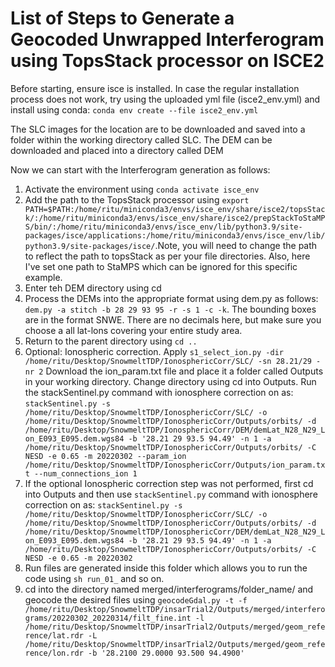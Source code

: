 # List of Steps to Generate a Geocoded Unwrapped Interferogram using TopsStack processor on ISCE2

Before starting, ensure isce is installed. In case the regular installation process does not work, try using the uploaded yml file (isce2_env.yml) and install using conda: ```conda env create --file isce2_env.yml```

The SLC images for the location are to be downloaded and saved into a folder within the working directory called SLC. The DEM can be downloaded and placed into a directory called DEM

Now we can start with the Interferogram generation as follows:
1. Activate the environment using ```conda activate isce_env```
2. Add the path to the TopsStack processor using ```export PATH=$PATH:/home/ritu/miniconda3/envs/isce_env/share/isce2/topsStack/:/home/ritu/miniconda3/envs/isce_env/share/isce2/prepStackToStaMPS/bin/:/home/ritu/miniconda3/envs/isce_env/lib/python3.9/site-packages/isce/applications:/home/ritu/miniconda3/envs/isce_env/lib/python3.9/site-packages/isce/```.Note, you will need to change the path to reflect the path to topsStack as per your file directories. Also, here I've set one path to StaMPS which can be ignored for this specific example.
3. Enter teh DEM directory using cd
4. Process the DEMs into the appropriate format using dem.py  as follows: ```dem.py -a stitch -b 28 29 93 95 -r -s 1 -c -k```. The bounding boxes are in the format SNWE. There are no decimals here, but make sure you choose a all lat-lons covering your entire study area.
5. Return to the parent directory using ```cd ..```
6. Optional: Ionospheric correction. Apply ```s1_select_ion.py -dir /home/ritu/Desktop/SnowmeltTDP/IonosphericCorr/SLC/ -sn 28.21/29 -nr 2``` Download the ion_param.txt file and place it a folder called Outputs in your working directory. Change directory using cd into Outputs. Run the stackSentinel.py command with ionosphere correction on as: ```stackSentinel.py -s /home/ritu/Desktop/SnowmeltTDP/IonosphericCorr/SLC/ -o /home/ritu/Desktop/SnowmeltTDP/IonosphericCorr/Outputs/orbits/ -d /home/ritu/Desktop/SnowmeltTDP/IonosphericCorr/DEM/demLat_N28_N29_Lon_E093_E095.dem.wgs84 -b '28.21 29 93.5 94.49' -n 1 -a /home/ritu/Desktop/SnowmeltTDP/IonosphericCorr/Outputs/orbits/ -C NESD -e 0.65 -m 20220302 --param_ion /home/ritu/Desktop/SnowmeltTDP/IonosphericCorr/Outputs/ion_param.txt --num_connections_ion 1``` 
7. If the optional Ionospheric correction step was not performed, first cd into Outputs and then use ```stackSentinel.py``` command with ionosphere correction on as: ```stackSentinel.py -s /home/ritu/Desktop/SnowmeltTDP/IonosphericCorr/SLC/ -o /home/ritu/Desktop/SnowmeltTDP/IonosphericCorr/Outputs/orbits/ -d /home/ritu/Desktop/SnowmeltTDP/IonosphericCorr/DEM/demLat_N28_N29_Lon_E093_E095.dem.wgs84 -b '28.21 29 93.5 94.49' -n 1 -a /home/ritu/Desktop/SnowmeltTDP/IonosphericCorr/Outputs/orbits/ -C NESD -e 0.65 -m 20220302```
8. Run files are generated inside this folder which allows you to run the code using ```sh run_01_``` and so on.
9. cd into the directory named merged/interferograms/folder_name/ and geocode the desired files using ```geocodeGdal.py -t -f /home/ritu/Desktop/SnowmeltTDP/insarTrial2/Outputs/merged/interferograms/20220302_20220314/filt_fine.int -l /home/ritu/Desktop/SnowmeltTDP/insarTrial2/Outputs/merged/geom_reference/lat.rdr -L /home/ritu/Desktop/SnowmeltTDP/insarTrial2/Outputs/merged/geom_reference/lon.rdr -b '28.2100 29.0000 93.500 94.4900'```
